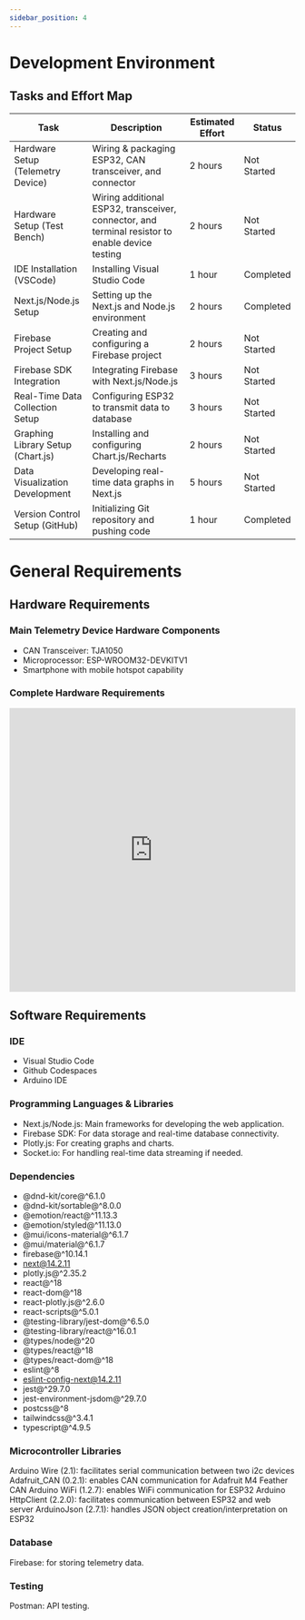 ```yaml
---
sidebar_position: 4
---
```


# Development Environment    

## Tasks and Effort Map

| **Task**                                 | **Description**                                          | **Estimated Effort** | **Status**    |
|------------------------------------------|--------------------------------------------------------|----------------------|---------------|
| Hardware Setup (Telemetry Device)        | Wiring & packaging ESP32, CAN transceiver, and connector | 2 hours              | Not Started   |
| Hardware Setup (Test Bench)              | Wiring additional ESP32, transceiver, connector, and terminal resistor to enable device testing    | 2 hours              | Not Started   |
| IDE Installation (VSCode)                | Installing Visual Studio Code                           | 1 hour               | Completed     |
| Next.js/Node.js Setup                    | Setting up the Next.js and Node.js environment          | 2 hours              | Completed     |
| Firebase Project Setup                   | Creating and configuring a Firebase project             | 2 hours              | Not Started   |
| Firebase SDK Integration                 | Integrating Firebase with Next.js/Node.js               | 3 hours              | Not Started   |
| Real-Time Data Collection Setup          | Configuring ESP32 to transmit data to database          | 3 hours              | Not Started   |
| Graphing Library Setup (Chart.js)        | Installing and configuring Chart.js/Recharts            | 2 hours              | Not Started   |
| Data Visualization Development           | Developing real-time data graphs in Next.js             | 5 hours              | Not Started   |
| Version Control Setup (GitHub)           | Initializing Git repository and pushing code            | 1 hour               | Completed     |



# General Requirements

## Hardware Requirements  
### Main Telemetry Device Hardware Components
- CAN Transceiver: TJA1050  
- Microprocessor: ESP-WROOM32-DEVKITV1
- Smartphone with mobile hotspot capability

### Complete Hardware Requirements
<iframe src="https://docs.google.com/spreadsheets/d/e/2PACX-1vRPmqrR1D0rSadeonzcJYDSI9_54YGbKhxfEFePVx_G_DNKT3bhswWF8M95XYecuXjWSqct2AxIOJHy/pubhtml?widget=true&headers=false" frameborder="0" width="100%" height="500"></iframe>

## Software Requirements  
### IDE     
- Visual Studio Code  
- Github Codespaces  
- Arduino IDE    
### Programming Languages & Libraries    
- Next.js/Node.js:      Main frameworks for developing the web application.  
- Firebase SDK:         For data storage and real-time database connectivity.  
- Plotly.js: For creating graphs and charts.  
- Socket.io:            For handling real-time data streaming if needed.

### Dependencies
- @dnd-kit/core@^6.1.0
- @dnd-kit/sortable@^8.0.0
- @emotion/react@^11.13.3
- @emotion/styled@^11.13.0
- @mui/icons-material@^6.1.7
- @mui/material@^6.1.7
- firebase@^10.14.1
- next@14.2.11
- plotly.js@^2.35.2
- react@^18
- react-dom@^18
- react-plotly.js@^2.6.0
- react-scripts@^5.0.1
- @testing-library/jest-dom@^6.5.0
- @testing-library/react@^16.0.1
- @types/node@^20
- @types/react@^18
- @types/react-dom@^18
- eslint@^8
- eslint-config-next@14.2.11
- jest@^29.7.0
- jest-environment-jsdom@^29.7.0
- postcss@^8
- tailwindcss@^3.4.1
- typescript@^4.9.5

### Microcontroller Libraries
Arduino Wire (2.1): facilitates serial communication between two i2c devices
Adafruit_CAN (0.2.1): enables CAN communication for Adafruit M4 Feather CAN
Arduino WiFi (1.2.7): enables WiFi communication for ESP32
Arduino HttpClient (2.2.0): facilitates communication between ESP32 and web server
ArduinoJson (2.7.1): handles JSON object creation/interpretation on ESP32

### Database
Firebase: for storing telemetry data. 
### Testing    
Postman: API testing.  
